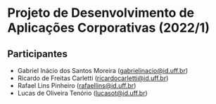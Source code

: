 # Projeto de Desenvolvimento de Aplicações Corporativas (2022/1)

## Participantes

* Gabriel Inácio dos Santos Moreira (gabrielinacio@id.uff.br)
* Ricardo de Freitas Carletti (ricardocarletti@id.uff.br)
* Rafael Lins Pinheiro (rafaellins@id.uff.br)
* Lucas de Oliveira Tenório (lucasot@id.uff.br)
